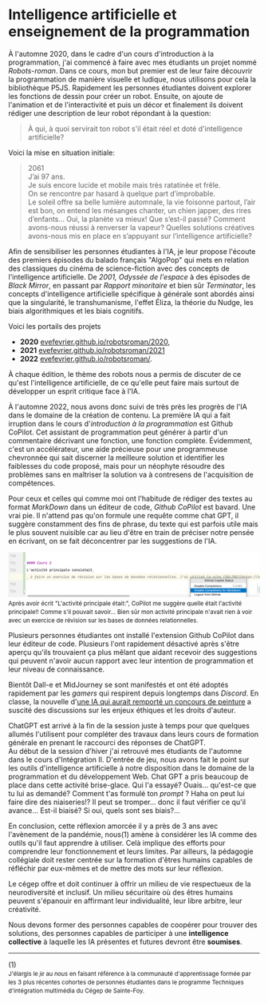 # Intelligence artificielle et enseignement de la programmation

À l'automne 2020, dans le cadre d'un cours d'introduction à la programmation, j'ai commencé à faire avec mes étudiants un projet nommé *Robots-roman*. Dans ce cours, mon but premier est de leur faire découvrir la programmation de manière visuelle et ludique, nous utilisons pour cela la bibliothèque P5JS. Rapidement les personnes étudiantes doivent explorer les fonctions de dessin pour créer un robot. Ensuite, on ajoute de l'animation et de l'interactivité et puis un décor et finalement ils doivent rédiger une description de leur robot répondant à la question:

> À qui, à quoi servirait ton robot s'il était réel et doté d'intelligence artificielle?

Voici la mise en situation initiale:

> 2061  
J’ai 97 ans.  
Je suis encore lucide et mobile mais très ratatinée et frêle.  
On se rencontre par hasard à quelque part d’improbable.  
Le soleil offre sa belle lumière automnale, la vie foisonne partout, l’air est bon,
on entend les mésanges chanter, un chien japper,
des rires d’enfants…
Oui, la planète va mieux!
Que s’est-il passé?
Comment avons-nous réussi à renverser la vapeur?
Quelles solutions créatives avons-nous mis en place
en s’appuyant sur l’intelligence artificielle?

Afin de sensibiliser les personnes étudiantes à l'IA, je leur propose l'écoute des premiers épisodes du balado français "AlgoPop" qui mets en relation des classiques du cinéma de science-fiction avec des concepts de l'intelligence artificielle. De *2001, Odyssée de l'espace* à des épisodes de *Black Mirror*, en passant par *Rapport minoritaire* et bien sûr *Terminator*, les concepts d'intelligence artificielle spécifique à générale sont abordés ainsi que la singularité, le transhumanisme, l'effet Éliza, la théorie du Nudge, les biais algorithmiques et les biais cognitifs.  

Voici les portails des projets 
- __2020__ [evefevrier.github.io/robotsroman/2020](https://evefevrier.github.io/robotsroman/2020), 
- __2021__ [evefevrier.github.io/robotsroman/2021](https://evefevrier.github.io/robotsroman/2021) 
- __2022__ [evefevrier.github.io/robotsroman/](https://evefevrier.github.io/robotsroman/).  

À chaque édition, le thème des robots nous a permis de discuter de ce qu'est l'intelligence artificielle, de ce qu'elle peut faire mais surtout de développer un esprit critique face à l'IA.

À l'automne 2022, nous avons donc suivi de très près les progrès de l'IA dans le domaine de la création de contenu. La première IA qui a fait irruption dans le cours d'_introduction à la programmation_ est Github CoPilot. Cet assistant de programmation peut générer à partir d'un commentaire décrivant une fonction, une fonction complète. Évidemment, c'est un accélérateur, une aide précieuse pour une programmeuse chevronnée qui sait discerner la meilleure solution et identifier les faiblesses du code proposé, mais pour un néophyte résoudre des problèmes sans en maîtriser la solution va à contresens de l'acquisition de compétences.

Pour ceux et celles qui comme moi ont l'habitude de rédiger des textes au format *MarkDown* dans un éditeur de code, *Github CoPilot* est bavard. Une vrai pie. Il n'attend pas qu'on formule une requête comme chat GPT, il suggère constamment des fins de phrase, du texte qui est parfois utile mais le plus souvent nuisible car au lieu d'être en train de préciser notre pensée en écrivant, on se fait déconcentrer par les suggestions de l'IA.  
  
![](../media/desactiver-copilot.png)
<small>Après avoir écrit "L'activité principale était:", CoPilot me suggère quelle était l'activité principale!! Comme s'il pouvait savoir... Bien sûr mon activité principale n'avait rien à voir avec un exercice de révision sur les bases de données relationnelles. </small>

Plusieurs personnes étudiantes ont installé l'extension Github CoPilot dans leur éditeur de code. Plusieurs l'ont rapidement désactivé après s'être aperçu qu'ils trouvaient ça plus mêlant que aidant recevoir des suggestions qui peuvent n'avoir aucun rapport avec leur intention de programmation et leur niveau de connaissance.

Bientôt Dall-e et MidJourney se sont manifestés et ont été adoptés rapidement par les *gamers* qui respirent depuis longtemps dans *Discord*. En classe, la nouvelle d'[une IA qui aurait remporté un concours de peinture](https://ici.radio-canada.ca/nouvelle/1910055/jason-allen-concours-arts-ia-midjourney) a suscité des discussions sur les enjeux éthiques et les droits d'auteur.

ChatGPT est arrivé à la fin de la session juste à temps pour que quelques allumés l'utilisent pour compléter des travaux dans leurs cours de formation générale en prenant le raccourci des réponses de ChatGPT.   
Au début de la session d'hiver j'ai retrouvé mes étudiants de l'automne dans le cours d'Intégration II. D'entrée de jeu, nous avons fait le point sur les outils d'intelligence artificielle à notre disposition dans le domaine de la programmation et du développement Web.
Chat GPT a pris beaucoup de place dans cette activité brise-glace. Qui l'a essayé? Ouais... qu'est-ce que tu lui as demandé? Comment t'as formulé ton _prompt_ ? Haha on peut lui faire dire des niaiseries!? Il peut se tromper... donc il faut vérifier ce qu'il avance... Est-il biaisé? Si oui, quels sont ses biais?...

En conclusion, cette réflexion amorcée il y a près de 3 ans avec l'avènement de la pandémie, nous(1) amène à considérer les IA comme des outils qu'il faut apprendre à utiliser. Celà implique des efforts pour comprendre leur fonctionnement et leurs limites. Par ailleurs, la pédagogie collégiale doit rester centrée sur la formation d'êtres humains capables de réfléchir par eux-mêmes et de mettre des mots sur leur réflexion. 

Le cégep offre et doit continuer à offrir un milieu de vie respectueux de la neurodiversité et inclusif. Un milieu sécuritaire où des êtres humains peuvent s'épanouir en affirmant leur individualité, leur libre arbitre, leur créativité. 

Nous devons former des personnes capables de coopérer pour trouver des solutions, des personnes capables de participer à une __intelligence collective__ à laquelle les IA présentes et futures devront être __soumises__. 

---
(1)   
<small>J'élargis le *je* au *nous* en faisant référence à la communauté d'apprentissage formée par les 3 plus récentes cohortes de personnes étudiantes dans le programme Techniques d'intégration multimédia du Cégep de Sainte-Foy.</small>





